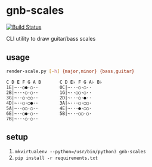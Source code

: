# gnb-scales

[![Build Status](https://travis-ci.org/oleksmarkh/gnb-scales.svg)](https://travis-ci.org/oleksmarkh/gnb-scales)

CLI utility to draw guitar/bass scales


## usage

```bash
render-scale.py [-h] {major,minor} {bass,guitar}
```

```
C D E F G A B       C D E♭ F G A♭ B♭
1E|~··○●·○··        0C|~···○·○··
2B|~···○·○··        1G|~··○○·○··
3G|~··○·○○··        2D|~···○·●··
4D|~··○·○●··        3A|~···○·○○·
5A|~··○○·○··        4E|~···●·○○·
6E|~··○●·○··        5B|~···○○·○·
7B|~···○·○··
```

## setup

1. `mkvirtualenv --python=/usr/bin/python3 gnb-scales`
2. `pip install -r requirements.txt`
